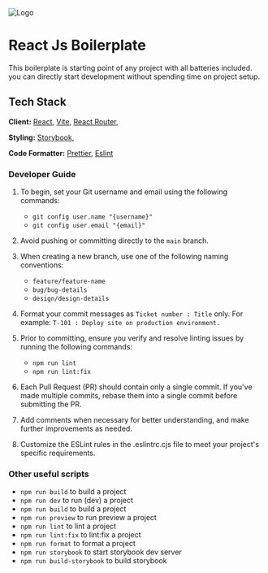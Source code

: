 ![Logo](https://www.simform.com/wp-content/uploads/2022/12/logo.svg)
# React Js Boilerplate
This boilerplate is starting point of any project with all batteries included. you can directly start development without spending time on project setup.
## Tech Stack
**Client:** [React](react.dev),  [Vite](https://vitejs.dev/),  [React Router](https://reactrouter.com/en/main), 
 

**Styling:**  [Storybook](https://storybook.js.org/), 

**Code Formatter:** [Prettier](https://prettier.io/),   [Eslint](https://eslint.org/) 


### Developer Guide

1. To begin, set your Git username and email using the following commands:
   - `git config user.name "{username}"`
   - `git config user.email "{email}"`

2. Avoid pushing or committing directly to the `main` branch.

3. When creating a new branch, use one of the following naming conventions:
   - `feature/feature-name`
   - `bug/bug-details`
   - `design/design-details`

4. Format your commit messages as `Ticket number : Title` only. For example: `T-101 : Deploy site on production environment.`

5. Prior to committing, ensure you verify and resolve linting issues by running the following commands:
   - `npm run lint`
   - `npm run lint:fix`

6. Each Pull Request (PR) should contain only a single commit. If you've made multiple commits, rebase them into a single commit before submitting the PR.

7. Add comments when necessary for better understanding, and make further improvements as needed.

8. Customize the ESLint rules in the .eslintrc.cjs file to meet your project's specific requirements.

### Other useful scripts
- `npm run build` to build a project
- `npm run dev` to run (dev) a project
- `npm run build` to build a project
- `npm run preview` to run preview a project
- `npm run lint` to lint a project 
 - `npm run lint:fix` to lint:fix a project
- `npm run format` to format a project
- `npm run storybook` to start storybook dev server 
 - `npm run build-storybook` to build storybook